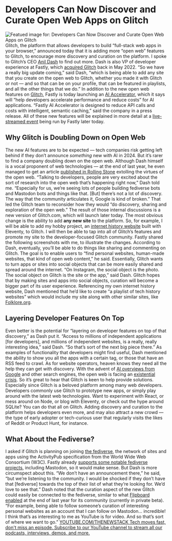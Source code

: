 # Developers Can Now Discover and Curate Open Web Apps on Glitch
![Featued image for: Developers Can Now Discover and Curate Open Web Apps on Glitch](https://cdn.thenewstack.io/media/2024/06/5466c9f8-getty-images-sjt82addq-4-unsplash-1024x576.jpg)
Glitch, the platform that allows developers to build “full-stack web apps in your browser,” announced today that it is adding more “open web” features to Glitch, to encourage more discovery and curation on the platform. I spoke to Glitch’s CEO
[Anil Dash](https://www.linkedin.com/in/anildash/) to find out more. Dash is also VP of developer experience at Fastly, which [acquired Glitch](https://thenewstack.io/glitch-fastly-developer-experience/) back in May 2022.
“So we have a really big update coming,” said Dash, “which is being able to add any site that you create on the open web to Glitch, whether you made it with Glitch or not — and so that can be on your profile, that can be featured in playlists, and all the other things that we do.”
In addition to the new open web features on
[Glitch](https://glitch.com/), Fastly is today launching an [AI Accelerator](http://fastly.com/ai), which it says will “help developers accelerate performance and reduce costs” for AI applications. “Fastly AI Accelerator is designed to reduce API calls and costs with intelligent, semantic caching,” said the company in a press release.
All of these new features will be explained in more detail at a
[live-streamed event](https://www.fastly.com/instant) being run by Fastly later today.
## Why Glitch is Doubling Down on Open Web
The new AI features are to be expected — tech companies risk getting left behind if they don’t announce
*something* new with AI in 2024. But it’s rarer to find a company doubling down on the open web. Although Dash himself is a vocal proponent of web technologies — at the end of last year, he even managed to get an article [published in Rolling Stone](https://www.rollingstone.com/culture/culture-commentary/internet-future-about-to-get-weird-1234938403/) extolling the virtues of the open web.
“Talking to developers, people are very excited about the sort of research into the open web that’s happening right now,” Dash told me. “Especially for us, we’re seeing lots of people building fediverse bots and Mastodon bots and things like that. [But] there’s not a lot of discovery. The way that the community articulates it, Google is kind of broken.”
That led the Glitch team to reconsider how they would “do discovery, sharing and exploration of the open web.”
The result of those internal discussions is a new version of Glitch.com, which will launch later today. The most obvious change is the ability to add
**any new site** to the platform. So, for example, I will be able to add my hobby project, an [internet history website](https://cybercultural.com/) built with Eleventy, to Glitch. I will then be able to tap into all of Glitch’s features and promote my site to the developer-focused Glitch community.
Fastly shared the following screenshots with me, to illustrate the changes.
According to Dash, eventually, you’ll be able to do things like sharing and commenting on Glitch. The goal is to enable users to “find personal websites, human-made websites, that kind of open web content,” he said.
Essentially, Glitch wants to turn apps or sites into social objects that can be more easily shared and spread around the internet. “On Instagram, the social object is the photo. The social object on Glitch is the site or the app,” said Dash.
Glitch hopes that by making sites and apps into social objects, curation will become a bigger part of its user experience. Referencing my own internet history website, Dash mentioned that he’d like to create “a playlist of tech history websites” which would include my site along with other similar sites, like
[Folklore.org](http://folklore.org).
## Layering Developer Features On Top
Even better is the potential for “layering on developer features on top of that discovery,” as Dash put it.
“Access to millions of independent applications [for developers], and millions of independent websites, is a really, really interesting idea,” said Dash. “So that’s sort of the next big piece there.”
As examples of functionality that developers might find useful, Dash mentioned the ability to show you all the apps with a certain tag, or those that have an RSS feed to crawl.
As for website operators, heaven knows they need all the help they can get with discovery. With the advent of
[AI overviews from Google](https://thenewstack.io/devs-get-ai-pixie-dust-at-google-i-o-but-no-search-updates/) and other search engines, the open web is facing an [existential crisis](https://thenewstack.io/as-search-engines-become-ai-chatbots-what-can-publishers-do/). So it’s great to hear that Glitch is keen to help provide solutions. Especially since Glitch is a beloved platform among many web developers.
Developers commonly use Glitch to prototype new apps, or simply play around with the latest web technologies. Want to experiment with React, or mess around on Node, or blog with Eleventy, or check out the hype around SQLite? You can do that all on Glitch. Adding discovery and curation to the platform helps developers even more, and may also attract a new crowd — the type of early adopter or tech-curious user that regularly visits the likes of Reddit or Product Hunt, for instance.
## What About the Fediverse?
I asked if Glitch is planning on joining
[the fediverse](https://thenewstack.io/the-creator-of-activitypub-on-whats-next-for-the-fediverse/), the network of sites and apps using the ActivityPub specification from the World Wide Web Consortium (W3C). Fastly already [supports some notable fediverse projects](https://thenewstack.io/anil-dash-on-mastodon-joining-fastlys-open-source-program/), including Mastodon, so it would make sense. But Dash is more circumspect about this.
“We don’t have an announcement there,” he said, “but we’re listening to the community. I would be shocked if they don’t have that [fediverse] towards the top of their list of what they’re looking for. We’d love to see that.”
Dash noted that the curation aspect of the new Glitch could easily be connected to the fediverse, similar to what
[Flipboard enabled](https://about.flipboard.com/inside-flipboard/flipboard-begins-to-federate/) at the end of last year for its community (currently in private beta).
“For example, being able to follow someone’s curation of interesting personal websites as an account that I can follow on Mastodon… incredible! I think that’s as interesting to me as YouTube is for video. And so that’s sort of where we want to go.”
[
YOUTUBE.COM/THENEWSTACK
Tech moves fast, don't miss an episode. Subscribe to our YouTube
channel to stream all our podcasts, interviews, demos, and more.
](https://youtube.com/thenewstack?sub_confirmation=1)